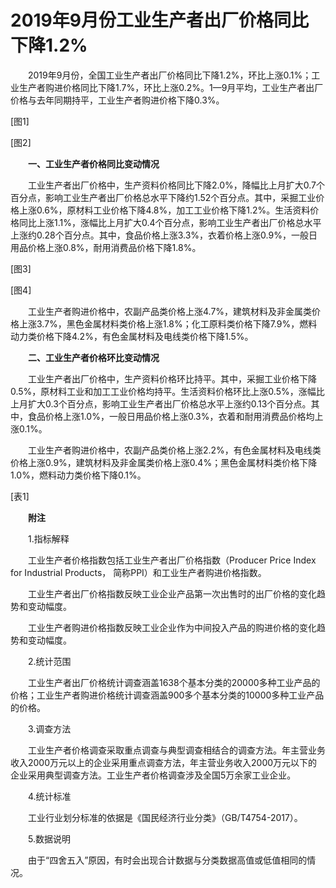 # 2019年9月份工业生产者出厂价格同比下降1.2%

　　2019年9月份，全国工业生产者出厂价格同比下降1.2%，环比上涨0.1%；工业生产者购进价格同比下降1.7%，环比上涨0.2%。1—9月平均，工业生产者出厂价格与去年同期持平，工业生产者购进价格下降0.3%。

\[图1\]

\[图2\]

　　**一、工业生产者价格同比变动情况**

　　工业生产者出厂价格中，生产资料价格同比下降2.0%，降幅比上月扩大0.7个百分点，影响工业生产者出厂价格总水平下降约1.52个百分点。其中，采掘工业价格上涨0.6%，原材料工业价格下降4.8%，加工工业价格下降1.2%。生活资料价格同比上涨1.1%，涨幅比上月扩大0.4个百分点，影响工业生产者出厂价格总水平上涨约0.28个百分点。其中，食品价格上涨3.3%，衣着价格上涨0.9%，一般日用品价格上涨0.8%，耐用消费品价格下降1.8%。

\[图3\]

\[图4\]

　　工业生产者购进价格中，农副产品类价格上涨4.7%，建筑材料及非金属类价格上涨3.7%，黑色金属材料类价格上涨1.8%；化工原料类价格下降7.9%，燃料动力类价格下降4.2%，有色金属材料及电线类价格下降1.5%。

　　**二、工业生产者价格环比变动情况**

　　工业生产者出厂价格中，生产资料价格环比持平。其中，采掘工业价格下降0.5%，原材料工业和加工工业价格均持平。生活资料价格环比上涨0.5%，涨幅比上月扩大0.3个百分点，影响工业生产者出厂价格总水平上涨约0.13个百分点。其中，食品价格上涨1.0%，一般日用品价格上涨0.3%，衣着和耐用消费品价格均上涨0.1%。

　　工业生产者购进价格中，农副产品类价格上涨2.2%，有色金属材料及电线类价格上涨0.9%，建筑材料及非金属类价格上涨0.4%；黑色金属材料类价格下降1.0%，燃料动力类价格下降0.1%。

\[表1\]

　　**附注**

　　1.指标解释

　　工业生产者价格指数包括工业生产者出厂价格指数（Producer Price Index for Industrial Products， 简称PPI）和工业生产者购进价格指数。

　　工业生产者出厂价格指数反映工业企业产品第一次出售时的出厂价格的变化趋势和变动幅度。

　　工业生产者购进价格指数反映工业企业作为中间投入产品的购进价格的变化趋势和变动幅度。

　　2.统计范围

　　工业生产者出厂价格统计调查涵盖1638个基本分类的20000多种工业产品的价格；工业生产者购进价格统计调查涵盖900多个基本分类的10000多种工业产品的价格。

　　3.调查方法

　　工业生产者价格调查采取重点调查与典型调查相结合的调查方法。年主营业务收入2000万元以上的企业采用重点调查方法，年主营业务收入2000万元以下的企业采用典型调查方法。工业生产者价格调查涉及全国5万余家工业企业。

　　4.统计标准

　　工业行业划分标准的依据是《国民经济行业分类》（GB/T4754-2017）。

　　5.数据说明

　　由于“四舍五入”原因，有时会出现合计数据与分类数据高值或低值相同的情况。